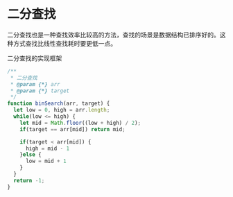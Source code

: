 # 二分查找

二分查找也是一种查找效率比较高的方法，查找的场景是数据结构已排序好的。这种方式查找比线性查找耗时要更低一点。

二分查找的实现框架

```javascript
/**
 * 二分查找
 * @param {*} arr 
 * @param {*} target 
 */
function binSearch(arr, target) {
  let low = 0, high = arr.length;
  while(low <= high) {
    let mid = Math.floor((low + high) / 2);
    if(target == arr[mid]) return mid;

    if(target < arr[mid]) {
      high = mid - 1
    }else {
      low = mid + 1
    }
  }
  return -1;
}
```



